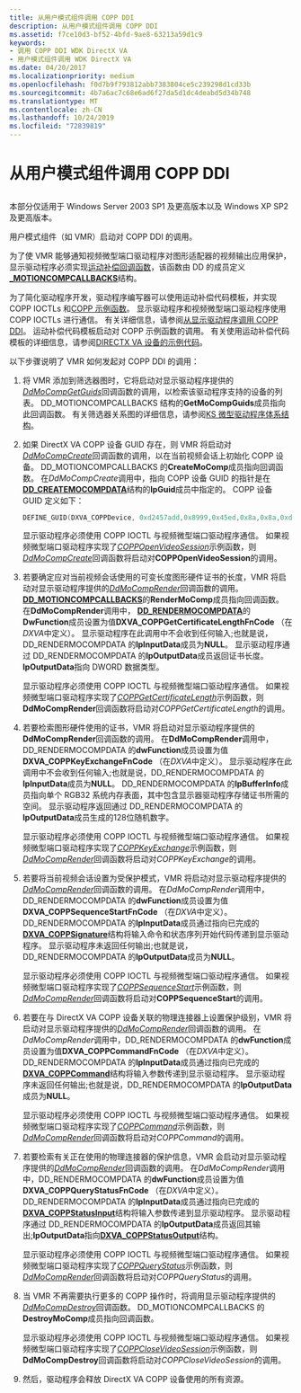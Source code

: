 ```yaml
---
title: 从用户模式组件调用 COPP DDI
description: 从用户模式组件调用 COPP DDI
ms.assetid: f7ce10d3-bf52-4bfd-9ae8-63213a59d1c9
keywords:
- 调用 COPP DDI WDK DirectX VA
- 用户模式组件调用 WDK DirectX VA
ms.date: 04/20/2017
ms.localizationpriority: medium
ms.openlocfilehash: f0d7b9f793812abb7383804ce5c239298d1cd33b
ms.sourcegitcommit: 4b7a6ac7c68e6ad6f27da5d1dc4deabd5d34b748
ms.translationtype: MT
ms.contentlocale: zh-CN
ms.lasthandoff: 10/24/2019
ms.locfileid: "72839819"
---
```

# <a name="calling-the-copp-ddi-from-a-user-mode-component"></a>从用户模式组件调用 COPP DDI


## <span id="ddk_calling_the_copp_ddi_from_a_user_mode_component_gg"></span><span id="DDK_CALLING_THE_COPP_DDI_FROM_A_USER_MODE_COMPONENT_GG"></span>


本部分仅适用于 Windows Server 2003 SP1 及更高版本以及 Windows XP SP2 及更高版本。

用户模式组件（如 VMR）启动对 COPP DDI 的调用。

为了使 VMR 能够通知视频微型端口驱动程序对图形适配器的视频输出应用保护，显示驱动程序必须实现[运动补偿回调函数](motion-compensation-callbacks.md)，该函数由 DD 的成员定义[ **\_MOTIONCOMPCALLBACKS**](https://docs.microsoft.com/windows/desktop/api/ddrawint/ns-ddrawint-dd_motioncompcallbacks)结构。

为了简化驱动程序开发，驱动程序编写器可以使用运动补偿代码模板，并实现 COPP IOCTLs 和[COPP 示例函数](sample-functions-for-copp.md)。 显示驱动程序和视频微型端口驱动程序使用 COPP IOCTLs 进行通信。 有关详细信息，请参阅[从显示驱动程序调用 COPP DDI](calling-the-copp-ddi-from-the-display-driver.md)。 运动补偿代码模板启动对 COPP 示例函数的调用。 有关使用运动补偿代码模板的详细信息，请参阅[DIRECTX VA 设备的示例代码](example-code-for-directx-va-devices.md)。

以下步骤说明了 VMR 如何发起对 COPP DDI 的调用：

1.  将 VMR 添加到筛选器图时，它将启动对显示驱动程序提供的[*DdMoCompGetGuids*](https://docs.microsoft.com/windows/desktop/api/ddrawint/nc-ddrawint-pdd_mocompcb_getguids)回调函数的调用，以检索该驱动程序支持的设备的列表。 DD\_MOTIONCOMPCALLBACKS 结构的**GetMoCompGuids**成员指向此回调函数。 有关筛选器关系图的详细信息，请参阅[KS 微型驱动程序体系结构](https://docs.microsoft.com/windows-hardware/drivers/stream/ks-minidriver-architecture)。

2.  如果 DirectX VA COPP 设备 GUID 存在，则 VMR 将启动对[*DdMoCompCreate*](https://docs.microsoft.com/windows/desktop/api/ddrawint/nc-ddrawint-pdd_mocompcb_create)回调函数的调用，以在当前视频会话上初始化 COPP 设备。 DD\_MOTIONCOMPCALLBACKS 的**CreateMoComp**成员指向回调函数。 在*DdMoCompCreate*调用中，指向 COPP 设备 GUID 的指针是在[**DD\_CREATEMOCOMPDATA**](https://docs.microsoft.com/windows/desktop/api/ddrawint/ns-ddrawint-_dd_createmocompdata)结构的**lpGuid**成员中指定的。 COPP 设备 GUID 定义如下：

    ```cpp
    DEFINE_GUID(DXVA_COPPDevice, 0xd2457add,0x8999,0x45ed,0x8a,0x8a,0xd1,0xaa,0x04,0x7b,0xa4,0xd5);
    ```

    显示驱动程序必须使用 COPP IOCTL 与视频微型端口驱动程序通信。 如果视频微型端口驱动程序实现了[*COPPOpenVideoSession*](https://docs.microsoft.com/windows-hardware/drivers/display/coppopenvideosession)示例函数，则[*DdMoCompCreate*](https://docs.microsoft.com/windows/desktop/api/ddrawint/nc-ddrawint-pdd_mocompcb_create)回调函数将启动对**COPPOpenVideoSession**的调用。

3.  若要确定应对当前视频会话使用的可变长度图形硬件证书的长度，VMR 将启动对显示驱动程序提供的[*DdMoCompRender*](https://docs.microsoft.com/windows/desktop/api/ddrawint/nc-ddrawint-pdd_mocompcb_render)回调函数的调用。 [**DD\_MOTIONCOMPCALLBACKS**](https://docs.microsoft.com/windows/desktop/api/ddrawint/ns-ddrawint-dd_motioncompcallbacks)的**RenderMoComp**成员指向回调函数。 在**DdMoCompRender**调用中， [**DD\_RENDERMOCOMPDATA**](https://docs.microsoft.com/windows/desktop/api/ddrawint/ns-ddrawint-_dd_rendermocompdata)的**DwFunction**成员设置为值**DXVA\_COPPGetCertificateLengthFnCode** （在*DXVA*中定义）。 显示驱动程序在此调用中不会收到任何输入;也就是说，DD\_RENDERMOCOMPDATA 的**lpInputData**成员为**NULL**。 显示驱动程序通过 DD\_RENDERMOCOMPDATA 的**lpOutputData**成员返回证书长度。**lpOutputData**指向 DWORD 数据类型。

    显示驱动程序必须使用 COPP IOCTL 与视频微型端口驱动程序通信。 如果视频微型端口驱动程序实现了[*COPPGetCertificateLength*](https://docs.microsoft.com/windows-hardware/drivers/display/coppgetcertificatelength)示例函数，则**DdMoCompRender**回调函数将启动对*COPPGetCertificateLength*的调用。

4.  若要检索图形硬件使用的证书，VMR 将启动对显示驱动程序提供的**DdMoCompRender**回调函数的调用。 在**DdMoCompRender**调用中，DD\_RENDERMOCOMPDATA 的**dwFunction**成员设置为值**DXVA\_COPPKeyExchangeFnCode** （在*DXVA*中定义）。 显示驱动程序在此调用中不会收到任何输入;也就是说，DD\_RENDERMOCOMPDATA 的**lpInputData**成员为**NULL**。 DD\_RENDERMOCOMPDATA 的**lpBufferInfo**成员指向单个 RGB32 系统内存表面，其中包含显示器驱动程序存储证书所需的空间。 显示驱动程序返回通过 DD\_RENDERMOCOMPDATA 的**lpOutputData**成员生成的128位随机数字。

    显示驱动程序必须使用 COPP IOCTL 与视频微型端口驱动程序通信。 如果视频微型端口驱动程序实现了[*COPPKeyExchange*](https://docs.microsoft.com/windows-hardware/drivers/display/coppkeyexchange)示例函数，则[*DdMoCompRender*](https://docs.microsoft.com/windows/desktop/api/ddrawint/nc-ddrawint-pdd_mocompcb_render)回调函数将启动对*COPPKeyExchange*的调用。

5.  若要将当前视频会话设置为受保护模式，VMR 将启动对显示驱动程序提供的[*DdMoCompRender*](https://docs.microsoft.com/windows/desktop/api/ddrawint/nc-ddrawint-pdd_mocompcb_render)回调函数的调用。 在*DdMoCompRender*调用中，DD\_RENDERMOCOMPDATA 的**dwFunction**成员设置为值**DXVA\_COPPSequenceStartFnCode** （在*DXVA*中定义）。 DD\_RENDERMOCOMPDATA 的**lpInputData**成员通过指向已完成的[**DXVA\_COPPSignature**](https://docs.microsoft.com/windows-hardware/drivers/ddi/dxva/ns-dxva-_dxva_coppsignature)结构将输入命令和状态序列开始代码传递到显示驱动程序。 显示驱动程序未返回任何输出;也就是说，DD\_RENDERMOCOMPDATA 的**lpOutputData**成员为**NULL**。

    显示驱动程序必须使用 COPP IOCTL 与视频微型端口驱动程序通信。 如果视频微型端口驱动程序实现了[*COPPSequenceStart*](https://docs.microsoft.com/windows-hardware/drivers/display/coppsequencestart)示例函数，则[*DdMoCompRender*](https://docs.microsoft.com/windows/desktop/api/ddrawint/nc-ddrawint-pdd_mocompcb_render)回调函数将启动对**COPPSequenceStart**的调用。

6.  若要在与 DirectX VA COPP 设备关联的物理连接器上设置保护级别，VMR 将启动对显示驱动程序提供的[*DdMoCompRender*](https://docs.microsoft.com/windows/desktop/api/ddrawint/nc-ddrawint-pdd_mocompcb_render)回调函数的调用。 在*DdMoCompRender*调用中，DD\_RENDERMOCOMPDATA 的**dwFunction**成员设置为值**DXVA\_COPPCommandFnCode** （在*DXVA*中定义）。 DD\_RENDERMOCOMPDATA 的**lpInputData**成员通过指向已完成的[**DXVA\_COPPCommand**](https://docs.microsoft.com/windows-hardware/drivers/ddi/dxva/ns-dxva-_dxva_coppcommand)结构将输入参数传递到显示驱动程序。 显示驱动程序未返回任何输出;也就是说，DD\_RENDERMOCOMPDATA 的**lpOutputData**成员为**NULL**。

    显示驱动程序必须使用 COPP IOCTL 与视频微型端口驱动程序通信。 如果视频微型端口驱动程序实现了[*COPPCommand*](https://docs.microsoft.com/windows-hardware/drivers/display/coppcommand)示例函数，则[*DdMoCompRender*](https://docs.microsoft.com/windows/desktop/api/ddrawint/nc-ddrawint-pdd_mocompcb_render)回调函数将启动对*COPPCommand*的调用。

7.  若要检索有关正在使用的物理连接器的保护信息，VMR 会启动对显示驱动程序提供的[*DdMoCompRender*](https://docs.microsoft.com/windows/desktop/api/ddrawint/nc-ddrawint-pdd_mocompcb_render)回调函数的调用。 在*DdMoCompRender*调用中，DD\_RENDERMOCOMPDATA 的**dwFunction**成员设置为值**DXVA\_COPPQueryStatusFnCode** （在*DXVA*中定义）。 DD\_RENDERMOCOMPDATA 的**lpInputData**成员通过指向已完成的[**DXVA\_COPPStatusInput**](https://docs.microsoft.com/windows-hardware/drivers/ddi/dxva/ns-dxva-_dxva_coppstatusinput)结构将输入参数传递到显示驱动程序。 显示驱动程序通过 DD\_RENDERMOCOMPDATA 的**lpOutputData**成员返回其输出;**lpOutputData**指向[**DXVA\_COPPStatusOutput**](https://docs.microsoft.com/windows-hardware/drivers/ddi/dxva/ns-dxva-_dxva_coppstatusoutput)结构。

    显示驱动程序必须使用 COPP IOCTL 与视频微型端口驱动程序通信。 如果视频微型端口驱动程序实现了[*COPPQueryStatus*](https://docs.microsoft.com/windows-hardware/drivers/display/coppquerystatus)示例函数，则[*DdMoCompRender*](https://docs.microsoft.com/windows/desktop/api/ddrawint/nc-ddrawint-pdd_mocompcb_render)回调函数将启动对*COPPQueryStatus*的调用。

8.  当 VMR 不再需要执行更多的 COPP 操作时，将调用显示驱动程序提供的[*DdMoCompDestroy*](https://docs.microsoft.com/windows/desktop/api/ddrawint/nc-ddrawint-pdd_mocompcb_destroy)回调函数。 DD\_MOTIONCOMPCALLBACKS 的**DestroyMoComp**成员指向回调函数。

    显示驱动程序必须使用 COPP IOCTL 与视频微型端口驱动程序通信。 如果视频微型端口驱动程序实现了[*COPPCloseVideoSession*](https://docs.microsoft.com/windows-hardware/drivers/display/coppclosevideosession)示例函数，则**DdMoCompDestroy**回调函数将启动对*COPPCloseVideoSession*的调用。

9.  然后，驱动程序会释放 DirectX VA COPP 设备使用的所有资源。

 

 






